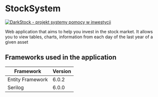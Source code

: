# StockSystem

[![DarkStock - projekt systemy pomocy w inwestycji](https://user-images.githubusercontent.com/49497250/213422489-f716f76f-ebef-4b1f-8619-5be702c0cf0b.png)](https://youtu.be/MLipjxJwuNA "DarkStock - projekt systemy pomocy w inwestycji")


Web application that aims to help you invest in the stock market.
It allows you to view tables, charts, information from each day of the last year of a given asset



## Frameworks used in the application

| Framework | Version |
| ------------- | ------------- |
| Entity Framework | 6.0.2 |
| Serilog | 6.0.0 |
